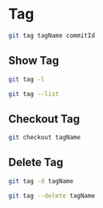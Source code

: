 # Tag

```bash
git tag tagName commitId
```

## Show Tag

```bash
git tag -l
```

```bash
git tag --list
```

## Checkout Tag

```bash
git checkout tagName
```

## Delete Tag

```bash
git tag -d tagName
```

```bash
git tag --delete tagName
```

